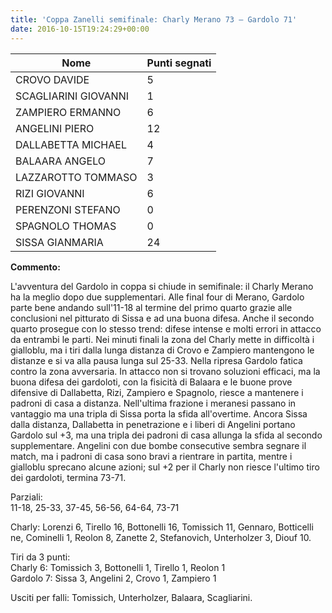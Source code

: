 ```yaml
---
title: 'Coppa Zanelli semifinale: Charly Merano 73 – Gardolo 71'
date: 2016-10-15T19:24:29+00:00
---
```

| **Nome** | **Punti segnati** |
| -------- | ----------------- |
| CROVO DAVIDE | 5 |
| SCAGLIARINI GIOVANNI | 1 |
| ZAMPIERO ERMANNO | 6 |
| ANGELINI PIERO | 12 |
| DALLABETTA MICHAEL | 4 |
| BALAARA ANGELO | 7 |
| LAZZAROTTO TOMMASO | 3 |
| RIZI GIOVANNI | 6 |
| PERENZONI STEFANO | 0 |
| SPAGNOLO THOMAS | 0 |
| SISSA GIANMARIA | 24 |

**Commento:**

L'avventura del Gardolo in coppa si chiude in semifinale: il Charly Merano ha la meglio dopo due supplementari. Alle final four di Merano, Gardolo parte bene andando sull'11-18 al termine del primo quarto grazie alle conclusioni nel pitturato di Sissa e ad una buona difesa. Anche il secondo quarto prosegue con lo stesso trend: difese intense e molti errori in attacco da entrambi le parti. Nei minuti finali la zona del Charly mette in difficoltà i gialloblu, ma i tiri dalla lunga distanza di Crovo e Zampiero mantengono le distanze e si va alla pausa lunga sul 25-33. Nella ripresa Gardolo fatica contro la zona avversaria. In attacco non si trovano soluzioni efficaci, ma la buona difesa dei gardoloti, con la fisicità di Balaara e le buone prove difensive di Dallabetta, Rizi, Zampiero e Spagnolo, riesce a mantenere i padroni di casa a distanza. Nell'ultima frazione i meranesi passano in vantaggio ma una tripla di Sissa porta la sfida all'overtime. Ancora Sissa dalla distanza, Dallabetta in penetrazione e i liberi di Angelini portano Gardolo sul +3, ma una tripla dei padroni di casa allunga la sfida al secondo supplementare. Angelini con due bombe consecutive sembra segnare il match, ma i padroni di casa sono bravi a rientrare in partita, mentre i gialloblu sprecano alcune azioni; sul +2 per il Charly non riesce l'ultimo tiro dei gardoloti, termina 73-71.

Parziali:  
11-18, 25-33, 37-45, 56-56, 64-64, 73-71

Charly: Lorenzi 6, Tirello 16, Bottonelli 16, Tomissich 11, Gennaro, Botticelli ne, Cominelli 1, Reolon 8, Zanette 2, Stefanovich, Unterholzer 3, Diouf 10.

Tiri da 3 punti:  
Charly 6: Tomissich 3, Bottonelli 1, Tirello 1, Reolon 1  
Gardolo 7: Sissa 3, Angelini 2, Crovo 1, Zampiero 1

Usciti per falli: Tomissich, Unterholzer, Balaara, Scagliarini.